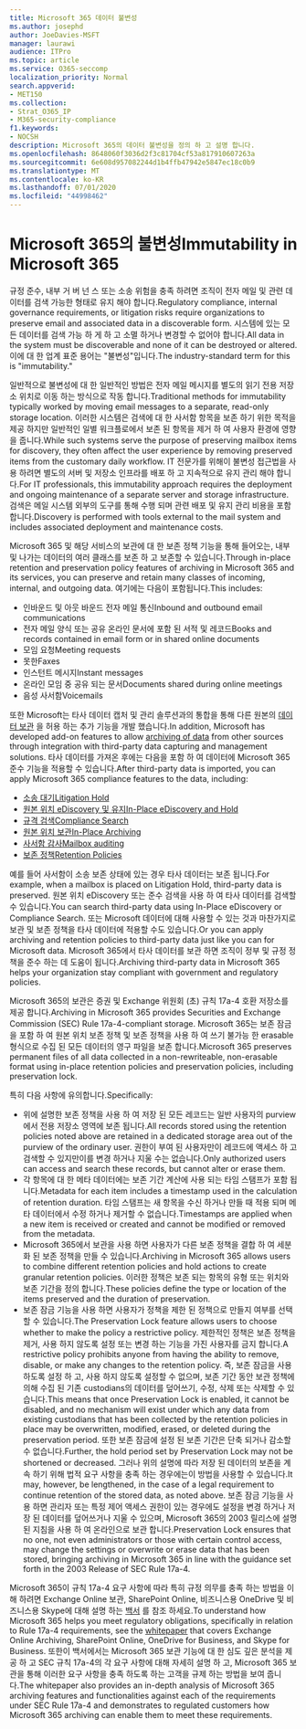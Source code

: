 ```yaml
---
title: Microsoft 365 데이터 불변성
ms.author: josephd
author: JoeDavies-MSFT
manager: laurawi
audience: ITPro
ms.topic: article
ms.service: O365-seccomp
localization_priority: Normal
search.appverid:
- MET150
ms.collection:
- Strat_O365_IP
- M365-security-compliance
f1.keywords:
- NOCSH
description: Microsoft 365의 데이터 불변성을 정의 하 고 설명 합니다.
ms.openlocfilehash: 8648060f3036d2f3c81704cf53a817910607263a
ms.sourcegitcommit: 6e608d957082244d1b4ffb47942e5847ec18c0b9
ms.translationtype: MT
ms.contentlocale: ko-KR
ms.lasthandoff: 07/01/2020
ms.locfileid: "44998462"
---
```

# <a name="immutability-in-microsoft-365"></a><span data-ttu-id="2e6d8-103">Microsoft 365의 불변성</span><span class="sxs-lookup"><span data-stu-id="2e6d8-103">Immutability in Microsoft 365</span></span>

<span data-ttu-id="2e6d8-104">규정 준수, 내부 거 버 넌 스 또는 소송 위험을 충족 하려면 조직이 전자 메일 및 관련 데이터를 검색 가능한 형태로 유지 해야 합니다.</span><span class="sxs-lookup"><span data-stu-id="2e6d8-104">Regulatory compliance, internal governance requirements, or litigation risks require organizations to preserve email and associated data in a discoverable form.</span></span> <span data-ttu-id="2e6d8-105">시스템에 있는 모든 데이터를 검색 가능 하 게 하 고 소멸 하거나 변경할 수 없어야 합니다.</span><span class="sxs-lookup"><span data-stu-id="2e6d8-105">All data in the system must be discoverable and none of it can be destroyed or altered.</span></span> <span data-ttu-id="2e6d8-106">이에 대 한 업계 표준 용어는 "불변성"입니다.</span><span class="sxs-lookup"><span data-stu-id="2e6d8-106">The industry-standard term for this is "immutability."</span></span>

<span data-ttu-id="2e6d8-107">일반적으로 불변성에 대 한 일반적인 방법은 전자 메일 메시지를 별도의 읽기 전용 저장소 위치로 이동 하는 방식으로 작동 합니다.</span><span class="sxs-lookup"><span data-stu-id="2e6d8-107">Traditional methods for immutability typically worked by moving email messages to a separate, read-only storage location.</span></span> <span data-ttu-id="2e6d8-108">이러한 시스템은 검색에 대 한 사서함 항목을 보존 하기 위한 목적을 제공 하지만 일반적인 일별 워크플로에서 보존 된 항목을 제거 하 여 사용자 환경에 영향을 줍니다.</span><span class="sxs-lookup"><span data-stu-id="2e6d8-108">While such systems serve the purpose of preserving mailbox items for discovery, they often affect the user experience by removing preserved items from the customary daily workflow.</span></span> <span data-ttu-id="2e6d8-109">IT 전문가를 위해이 불변성 접근법을 사용 하려면 별도의 서버 및 저장소 인프라를 배포 하 고 지속적으로 유지 관리 해야 합니다.</span><span class="sxs-lookup"><span data-stu-id="2e6d8-109">For IT professionals, this immutability approach requires the deployment and ongoing maintenance of a separate server and storage infrastructure.</span></span> <span data-ttu-id="2e6d8-110">검색은 메일 시스템 외부의 도구를 통해 수행 되며 관련 배포 및 유지 관리 비용을 포함 합니다.</span><span class="sxs-lookup"><span data-stu-id="2e6d8-110">Discovery is performed with tools external to the mail system and includes associated deployment and maintenance costs.</span></span>

<span data-ttu-id="2e6d8-111">Microsoft 365 및 해당 서비스의 보관에 대 한 보존 정책 기능을 통해 들어오는, 내부 및 나가는 데이터의 여러 클래스를 보존 하 고 보존할 수 있습니다.</span><span class="sxs-lookup"><span data-stu-id="2e6d8-111">Through in-place retention and preservation policy features of archiving in Microsoft 365 and its services, you can preserve and retain many classes of incoming, internal, and outgoing data.</span></span> <span data-ttu-id="2e6d8-112">여기에는 다음이 포함됩니다.</span><span class="sxs-lookup"><span data-stu-id="2e6d8-112">This includes:</span></span>

- <span data-ttu-id="2e6d8-113">인바운드 및 아웃 바운드 전자 메일 통신</span><span class="sxs-lookup"><span data-stu-id="2e6d8-113">Inbound and outbound email communications</span></span>
- <span data-ttu-id="2e6d8-114">전자 메일 양식 또는 공유 온라인 문서에 포함 된 서적 및 레코드</span><span class="sxs-lookup"><span data-stu-id="2e6d8-114">Books and records contained in email form or in shared online documents</span></span>
- <span data-ttu-id="2e6d8-115">모임 요청</span><span class="sxs-lookup"><span data-stu-id="2e6d8-115">Meeting requests</span></span>
- <span data-ttu-id="2e6d8-116">못한</span><span class="sxs-lookup"><span data-stu-id="2e6d8-116">Faxes</span></span>
- <span data-ttu-id="2e6d8-117">인스턴트 메시지</span><span class="sxs-lookup"><span data-stu-id="2e6d8-117">Instant messages</span></span>
- <span data-ttu-id="2e6d8-118">온라인 모임 중 공유 되는 문서</span><span class="sxs-lookup"><span data-stu-id="2e6d8-118">Documents shared during online meetings</span></span>
- <span data-ttu-id="2e6d8-119">음성 사서함</span><span class="sxs-lookup"><span data-stu-id="2e6d8-119">Voicemails</span></span>

<span data-ttu-id="2e6d8-120">또한 Microsoft는 타사 데이터 캡처 및 관리 솔루션과의 통합을 통해 다른 원본의 [데이터 보관](https://support.office.com/article/Archiving-third-party-data-in-Office-365-0ce338d5-3666-4a18-86ab-c6910ff408cc) 을 허용 하는 추가 기능을 개발 했습니다.</span><span class="sxs-lookup"><span data-stu-id="2e6d8-120">In addition, Microsoft has developed add-on features to allow [archiving of data](https://support.office.com/article/Archiving-third-party-data-in-Office-365-0ce338d5-3666-4a18-86ab-c6910ff408cc) from other sources through integration with third-party data capturing and management solutions.</span></span> <span data-ttu-id="2e6d8-121">타사 데이터를 가져온 후에는 다음을 포함 하 여 데이터에 Microsoft 365 준수 기능을 적용할 수 있습니다.</span><span class="sxs-lookup"><span data-stu-id="2e6d8-121">After third-party data is imported, you can apply Microsoft 365 compliance features to the data, including:</span></span>

- [<span data-ttu-id="2e6d8-122">소송 대기</span><span class="sxs-lookup"><span data-stu-id="2e6d8-122">Litigation Hold</span></span>](https://docs.microsoft.com/microsoft-365/compliance/create-a-litigation-hold)
- [<span data-ttu-id="2e6d8-123">원본 위치 eDiscovery 및 유지</span><span class="sxs-lookup"><span data-stu-id="2e6d8-123">In-Place eDiscovery and Hold</span></span>](https://docs.microsoft.com/microsoft-365/compliance/manage-legal-investigations)
- [<span data-ttu-id="2e6d8-124">규격 검색</span><span class="sxs-lookup"><span data-stu-id="2e6d8-124">Compliance Search</span></span>](https://docs.microsoft.com/microsoft-365/compliance/search-for-content)
- [<span data-ttu-id="2e6d8-125">원본 위치 보관</span><span class="sxs-lookup"><span data-stu-id="2e6d8-125">In-Place Archiving</span></span>](https://docs.microsoft.com/microsoft-365/compliance/enable-archive-mailboxes)
- [<span data-ttu-id="2e6d8-126">사서함 감사</span><span class="sxs-lookup"><span data-stu-id="2e6d8-126">Mailbox auditing</span></span>](https://docs.microsoft.com/microsoft-365/compliance/enable-mailbox-auditing)
- [<span data-ttu-id="2e6d8-127">보존 정책</span><span class="sxs-lookup"><span data-stu-id="2e6d8-127">Retention Policies</span></span>](https://docs.microsoft.com/microsoft-365/compliance/retention-policies)

<span data-ttu-id="2e6d8-128">예를 들어 사서함이 소송 보존 상태에 있는 경우 타사 데이터는 보존 됩니다.</span><span class="sxs-lookup"><span data-stu-id="2e6d8-128">For example, when a mailbox is placed on Litigation Hold, third-party data is preserved.</span></span> <span data-ttu-id="2e6d8-129">원본 위치 eDiscovery 또는 준수 검색을 사용 하 여 타사 데이터를 검색할 수 있습니다.</span><span class="sxs-lookup"><span data-stu-id="2e6d8-129">You can search third-party data using In-Place eDiscovery or Compliance Search.</span></span> <span data-ttu-id="2e6d8-130">또는 Microsoft 데이터에 대해 사용할 수 있는 것과 마찬가지로 보관 및 보존 정책을 타사 데이터에 적용할 수도 있습니다.</span><span class="sxs-lookup"><span data-stu-id="2e6d8-130">Or you can apply archiving and retention policies to third-party data just like you can for Microsoft data.</span></span> <span data-ttu-id="2e6d8-131">Microsoft 365에서 타사 데이터를 보관 하면 조직이 정부 및 규정 정책을 준수 하는 데 도움이 됩니다.</span><span class="sxs-lookup"><span data-stu-id="2e6d8-131">Archiving third-party data in Microsoft 365 helps your organization stay compliant with government and regulatory policies.</span></span>

<span data-ttu-id="2e6d8-132">Microsoft 365의 보관은 증권 및 Exchange 위원회 (초) 규칙 17a-4 호환 저장소를 제공 합니다.</span><span class="sxs-lookup"><span data-stu-id="2e6d8-132">Archiving in Microsoft 365 provides Securities and Exchange Commission (SEC) Rule 17a-4-compliant storage.</span></span> <span data-ttu-id="2e6d8-133">Microsoft 365는 보존 잠금을 포함 하 여 원본 위치 보존 정책 및 보존 정책을 사용 하 여 쓰기 불가능 한 erasable 형식으로 수집 된 모든 데이터의 영구 파일을 보존 합니다.</span><span class="sxs-lookup"><span data-stu-id="2e6d8-133">Microsoft 365 preserves permanent files of all data collected in a non-rewriteable, non-erasable format using in-place retention policies and preservation policies, including preservation lock.</span></span>

<span data-ttu-id="2e6d8-134">특히 다음 사항에 유의합니다.</span><span class="sxs-lookup"><span data-stu-id="2e6d8-134">Specifically:</span></span>

- <span data-ttu-id="2e6d8-135">위에 설명한 보존 정책을 사용 하 여 저장 된 모든 레코드는 일반 사용자의 purview에서 전용 저장소 영역에 보존 됩니다.</span><span class="sxs-lookup"><span data-stu-id="2e6d8-135">All records stored using the retention policies noted above are retained in a dedicated storage area out of the purview of the ordinary user.</span></span> <span data-ttu-id="2e6d8-136">권한이 부여 된 사용자만이 레코드에 액세스 하 고 검색할 수 있지만이를 변경 하거나 지울 수는 없습니다.</span><span class="sxs-lookup"><span data-stu-id="2e6d8-136">Only authorized users can access and search these records, but cannot alter or erase them.</span></span>
- <span data-ttu-id="2e6d8-137">각 항목에 대 한 메타 데이터에는 보존 기간 계산에 사용 되는 타임 스탬프가 포함 됩니다.</span><span class="sxs-lookup"><span data-stu-id="2e6d8-137">Metadata for each item includes a timestamp used in the calculation of retention duration.</span></span> <span data-ttu-id="2e6d8-138">타임 스탬프는 새 항목을 수신 하거나 만들 때 적용 되며 메타 데이터에서 수정 하거나 제거할 수 없습니다.</span><span class="sxs-lookup"><span data-stu-id="2e6d8-138">Timestamps are applied when a new item is received or created and cannot be modified or removed from the metadata.</span></span>
- <span data-ttu-id="2e6d8-139">Microsoft 365에서 보관을 사용 하면 사용자가 다른 보존 정책을 결합 하 여 세분화 된 보존 정책을 만들 수 있습니다.</span><span class="sxs-lookup"><span data-stu-id="2e6d8-139">Archiving in Microsoft 365 allows users to combine different retention policies and hold actions to create granular retention policies.</span></span> <span data-ttu-id="2e6d8-140">이러한 정책은 보존 되는 항목의 유형 또는 위치와 보존 기간을 정의 합니다.</span><span class="sxs-lookup"><span data-stu-id="2e6d8-140">These policies define the type or location of the items preserved and the duration of preservation.</span></span>
- <span data-ttu-id="2e6d8-141">보존 잠금 기능을 사용 하면 사용자가 정책을 제한 된 정책으로 만들지 여부를 선택할 수 있습니다.</span><span class="sxs-lookup"><span data-stu-id="2e6d8-141">The Preservation Lock feature allows users to choose whether to make the policy a restrictive policy.</span></span> <span data-ttu-id="2e6d8-142">제한적인 정책은 보존 정책을 제거, 사용 하지 않도록 설정 또는 변경 하는 기능을 가진 사용자를 금지 합니다.</span><span class="sxs-lookup"><span data-stu-id="2e6d8-142">A restrictive policy prohibits anyone from having the ability to remove, disable, or make any changes to the retention policy.</span></span> <span data-ttu-id="2e6d8-143">즉, 보존 잠금을 사용 하도록 설정 하 고, 사용 하지 않도록 설정할 수 없으며, 보존 기간 동안 보관 정책에 의해 수집 된 기존 custodians의 데이터를 덮어쓰기, 수정, 삭제 또는 삭제할 수 있습니다.</span><span class="sxs-lookup"><span data-stu-id="2e6d8-143">This means that once Preservation Lock is enabled, it cannot be disabled, and no mechanism will exist under which any data from existing custodians that has been collected by the retention policies in place may be overwritten, modified, erased, or deleted during the preservation period.</span></span> <span data-ttu-id="2e6d8-144">또한 보존 잠금에 설정 된 보존 기간은 단축 되거나 감소할 수 없습니다.</span><span class="sxs-lookup"><span data-stu-id="2e6d8-144">Further, the hold period set by Preservation Lock may not be shortened or decreased.</span></span> <span data-ttu-id="2e6d8-145">그러나 위의 설명에 따라 저장 된 데이터의 보존을 계속 하기 위해 법적 요구 사항을 충족 하는 경우에는이 방법을 사용할 수 있습니다.</span><span class="sxs-lookup"><span data-stu-id="2e6d8-145">It may, however, be lengthened, in the case of a legal requirement to continue retention of the stored data, as noted above.</span></span> <span data-ttu-id="2e6d8-146">보존 잠금 기능을 사용 하면 관리자 또는 특정 제어 액세스 권한이 있는 경우에도 설정을 변경 하거나 저장 된 데이터를 덮어쓰거나 지울 수 있으며, Microsoft 365의 2003 릴리스에 설명 된 지침을 사용 하 여 온라인으로 보관 합니다.</span><span class="sxs-lookup"><span data-stu-id="2e6d8-146">Preservation Lock ensures that no one, not even administrators or those with certain control access, may change the settings or overwrite or erase data that has been stored, bringing archiving in Microsoft 365 in line with the guidance set forth in the 2003 Release of SEC Rule 17a-4.</span></span>

<span data-ttu-id="2e6d8-147">Microsoft 365이 규칙 17a-4 요구 사항에 따라 특히 규정 의무를 충족 하는 방법을 이해 하려면 Exchange Online 보관, SharePoint Online, 비즈니스용 OneDrive 및 비즈니스용 Skype에 대해 설명 하는 [백서](https://www.microsoft.com/microsoft-365/blog/wp-content/uploads/2015/11/Microsoft-EOA-White-Paper.pdf) 를 참조 하세요.</span><span class="sxs-lookup"><span data-stu-id="2e6d8-147">To understand how Microsoft 365 helps you meet regulatory obligations, specifically in relation to Rule 17a-4 requirements, see the [whitepaper](https://www.microsoft.com/microsoft-365/blog/wp-content/uploads/2015/11/Microsoft-EOA-White-Paper.pdf) that covers Exchange Online Archiving, SharePoint Online, OneDrive for Business, and Skype for Business.</span></span> <span data-ttu-id="2e6d8-148">또한이 백서에서는 Microsoft 365 보관 기능에 대 한 심도 깊은 분석을 제공 하 고 SEC 규칙 17a-4의 각 요구 사항에 대해 자세히 설명 하 고, Microsoft 365 보관을 통해 이러한 요구 사항을 충족 하도록 하는 고객을 규제 하는 방법을 보여 줍니다.</span><span class="sxs-lookup"><span data-stu-id="2e6d8-148">The whitepaper also provides an in-depth analysis of Microsoft 365 archiving features and functionalities against each of the requirements under SEC Rule 17a-4 and demonstrates to regulated customers how Microsoft 365 archiving can enable them to meet these requirements.</span></span>
